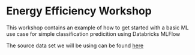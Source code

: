 # Energy Efficiency Workshop
This workshop contains an example of how to get started with a basic ML use case for simple classification predicition using Databricks MLFlow

The source data set we will be using can be found [here](https://data.edmonton.ca/Surveys/Energy-Efficiency-Edmonton-Insight-Community/597p-bmf4)